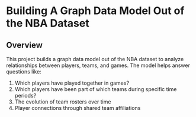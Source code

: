 # Building A Graph Data Model Out of the NBA Dataset
## Overview
This project builds a graph data model out of the NBA dataset to analyze relationships between players, teams, and games. The model helps answer questions like:<br/>
1. Which players have played together in games?
2. Which players have been part of which teams during specific time periods?
3. The evolution of team rosters over time
4. Player connections through shared team affiliations

